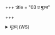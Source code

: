 +++
title = "03 प्र मुञ्च"

+++
<details><summary>मूलम् (WS)</summary>

प्र मुञ्च धन्वनस्पर्युभयोरार्त्न्योर्ज्याम् ।  
याश्च ते हस्त इषवः परा ता भगवो वप ॥ ॥ ३ ॥
</details>